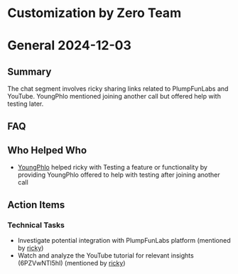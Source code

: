 # Customization by Zero Team

# General 2024-12-03

## Summary
The chat segment involves ricky sharing links related to PlumpFunLabs and YouTube. YoungPhlo mentioned joining another call but offered help with testing later.

## FAQ


## Who Helped Who
- [YoungPhlo](14:58) helped ricky with Testing a feature or functionality by providing YoungPhlo offered to help with testing after joining another call

## Action Items

### Technical Tasks
- Investigate potential integration with PlumpFunLabs platform (mentioned by [ricky](11:23))
- Watch and analyze the YouTube tutorial for relevant insights (6PZVwNTl5hI) (mentioned by [ricky](12:11))
